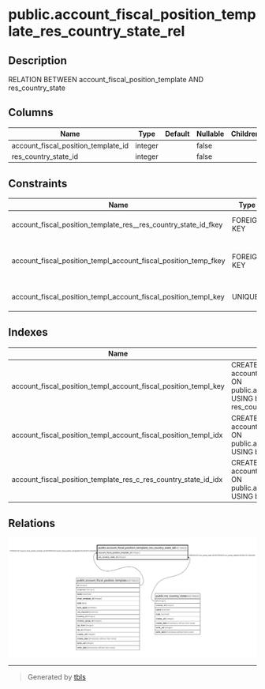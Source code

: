 # public.account_fiscal_position_template_res_country_state_rel

## Description

RELATION BETWEEN account_fiscal_position_template AND res_country_state

## Columns

| Name | Type | Default | Nullable | Children | Parents | Comment |
| ---- | ---- | ------- | -------- | -------- | ------- | ------- |
| account_fiscal_position_template_id | integer |  | false |  | [public.account_fiscal_position_template](public.account_fiscal_position_template.md) |  |
| res_country_state_id | integer |  | false |  | [public.res_country_state](public.res_country_state.md) |  |

## Constraints

| Name | Type | Definition |
| ---- | ---- | ---------- |
| account_fiscal_position_template_res__res_country_state_id_fkey | FOREIGN KEY | FOREIGN KEY (res_country_state_id) REFERENCES res_country_state(id) ON DELETE CASCADE |
| account_fiscal_position_templ_account_fiscal_position_temp_fkey | FOREIGN KEY | FOREIGN KEY (account_fiscal_position_template_id) REFERENCES account_fiscal_position_template(id) ON DELETE CASCADE |
| account_fiscal_position_templ_account_fiscal_position_templ_key | UNIQUE | UNIQUE (account_fiscal_position_template_id, res_country_state_id) |

## Indexes

| Name | Definition |
| ---- | ---------- |
| account_fiscal_position_templ_account_fiscal_position_templ_key | CREATE UNIQUE INDEX account_fiscal_position_templ_account_fiscal_position_templ_key ON public.account_fiscal_position_template_res_country_state_rel USING btree (account_fiscal_position_template_id, res_country_state_id) |
| account_fiscal_position_templ_account_fiscal_position_templ_idx | CREATE INDEX account_fiscal_position_templ_account_fiscal_position_templ_idx ON public.account_fiscal_position_template_res_country_state_rel USING btree (account_fiscal_position_template_id) |
| account_fiscal_position_template_res_c_res_country_state_id_idx | CREATE INDEX account_fiscal_position_template_res_c_res_country_state_id_idx ON public.account_fiscal_position_template_res_country_state_rel USING btree (res_country_state_id) |

## Relations

![er](public.account_fiscal_position_template_res_country_state_rel.svg)

---

> Generated by [tbls](https://github.com/k1LoW/tbls)
